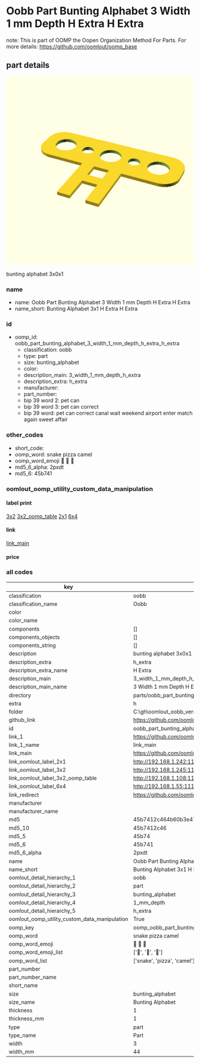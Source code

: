 # Oobb Part Bunting Alphabet 3 Width 1 mm Depth H Extra H Extra  

note: This is part of OOMP the Oopen Organization Method For Parts. For more details: https://github.com/oomlout/oomp_base

##  part details
  

[![](3dpr.png)](3dpr.png)

bunting alphabet 3x0x1



### name
* name: Oobb Part Bunting Alphabet 3 Width 1 mm Depth H Extra H Extra
* name_short: Bunting Alphabet 3x1 H Extra H Extra
### id
* oomp_id: oobb_part_bunting_alphabet_3_width_1_mm_depth_h_extra_h_extra
  * classification: oobb
  * type: part
  * size: bunting_alphabet
  * color: 
  * description_main: 3_width_1_mm_depth_h_extra
  * description_extra: h_extra
  * manufacturer: 
  * part_number: 
  * bip 39 word 2: pet can
  * bip 39 word 3: pet can correct
  * bip 39 word: pet can correct canal wait weekend airport enter match again sweet affair

### other_codes
* short_code: 
* oomp_word: snake pizza camel
* oomp_word_emoji :snake: :pizza: :camel:
* md5_6_alpha: 2pxdt
* md5_6: 45b741






### oomlout_oomp_utility_custom_data_manipulation
#### label print
[3x2](http://192.168.1.245:1112/?label=oomp%202pxdt)
[3x2_oomp_table](http://192.168.1.108:1112/?label=oomp%202pxdt)
[2x1](http://192.168.1.242:1112/?label=oomp%202pxdt)
[6x4](http://192.168.1.55:1112/?label=oomp%202pxdt)    

#### link

[link_main](https://github.com/oomlout/oomlout_oobb_version_4_generated_parts/tree/main/navigation_oomp/oobb/part/bunting_alphabet/3_width_1_mm_depth_h_extra/h_extra/part)                              

#### price







### all codes 
| key | value |  
| --- | --- |  
| classification | oobb |  
| classification_name | Oobb |  
| color |  |  
| color_name |  |  
| components | [] |  
| components_objects | [] |  
| components_string | [] |  
| description | bunting alphabet 3x0x1 |  
| description_extra | h_extra |  
| description_extra_name | H Extra |  
| description_main | 3_width_1_mm_depth_h_extra |  
| description_main_name | 3 Width 1 mm Depth H Extra |  
| directory | parts/oobb_part_bunting_alphabet_3_width_1_mm_depth_h_extra_h_extra |  
| extra | h |  
| folder | C:\gh\oomlout_oobb_version_4_generated_parts\parts\oobb_part_bunting_alphabet_3_width_1_mm_depth_h_extra_h_extra |  
| github_link | https://github.com/oomlout/oomlout_oomp_part_src/tree/main/parts/oobb_part_bunting_alphabet_3_width_1_mm_depth_h_extra_h_extra |  
| id | oobb_part_bunting_alphabet_3_width_1_mm_depth_h_extra_h_extra |  
| link_1 | https://github.com/oomlout/oomlout_oobb_version_4_generated_parts/tree/main/navigation_oomp/oobb/part/bunting_alphabet/3_width_1_mm_depth_h_extra/h_extra/part |  
| link_1_name | link_main |  
| link_main | https://github.com/oomlout/oomlout_oobb_version_4_generated_parts/tree/main/navigation_oomp/oobb/part/bunting_alphabet/3_width_1_mm_depth_h_extra/h_extra/part |  
| link_oomlout_label_2x1 | http://192.168.1.242:1112/?label=oomp%202pxdt |  
| link_oomlout_label_3x2 | http://192.168.1.245:1112/?label=oomp%202pxdt |  
| link_oomlout_label_3x2_oomp_table | http://192.168.1.108:1112/?label=oomp%202pxdt |  
| link_oomlout_label_6x4 | http://192.168.1.55:1112/?label=oomp%202pxdt |  
| link_redirect | https://github.com/oomlout/oomlout_oobb_version_4_generated_parts/tree/main/parts/oobb_bunting_alphabet_03_01_ex_h |  
| manufacturer |  |  
| manufacturer_name |  |  
| md5 | 45b7412c464b60b3e47b321061083d1b |  
| md5_10 | 45b7412c46 |  
| md5_5 | 45b74 |  
| md5_6 | 45b741 |  
| md5_6_alpha | 2pxdt |  
| name | Oobb Part Bunting Alphabet 3 Width 1 mm Depth H Extra H Extra |  
| name_short | Bunting Alphabet 3x1 H Extra H Extra |  
| oomlout_detail_hierarchy_1 | oobb |  
| oomlout_detail_hierarchy_2 | part |  
| oomlout_detail_hierarchy_3 | bunting_alphabet |  
| oomlout_detail_hierarchy_4 | 1_mm_depth |  
| oomlout_detail_hierarchy_5 | h_extra |  
| oomlout_oomp_utility_custom_data_manipulation | True |  
| oomp_key | oomp_oobb_part_bunting_alphabet_3_width_1_mm_depth_h_extra_h_extra |  
| oomp_word | snake pizza camel |  
| oomp_word_emoji | :snake: :pizza: :camel: |  
| oomp_word_emoji_list | [':snake:', ':pizza:', ':camel:'] |  
| oomp_word_list | ['snake', 'pizza', 'camel'] |  
| part_number |  |  
| part_number_name |  |  
| short_name |  |  
| size | bunting_alphabet |  
| size_name | Bunting Alphabet |  
| thickness | 1 |  
| thickness_mm | 1 |  
| type | part |  
| type_name | Part |  
| width | 3 |  
| width_mm | 44 |  
